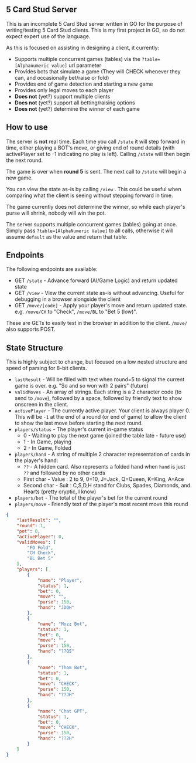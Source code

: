 ## 5 Card Stud Server
This is an incomplete 5 Card Stud server written in GO for the purpose of writing/testing 5 Card Stud clients. This is my first project in GO, so do not expect expert use of the language.  

As this is focused on assisting in designing a client, it currently:
* Supports multiple concurrent games (tables) via the `?table=[Alphanumeric value]` url parameter
* Provides bots that simulate a game (They will CHECK whenever they can, and occasionally bet/raise or fold)
* Provides end of game detection and starting a new game
* Provides only legal moves to each player
* **Does not** (yet?) support multiple clients
* **Does not** (yet?) support all betting/raising options
* **Does not** (yet?) determine the winner of each game

## How to use

The server is **not** real time. Each time you call ``/state`` it will step forward in time, either playing a BOT's move, or giving end of round details (with activePlayer set to -1 indicating no play is left). Calling ``/state`` will then begin the next round.

The game is over when **round 5** is sent. The next call to ``/state`` will begin a new game.

You can view the state as-is by calling `/view` . This could be useful when comparing what the client is seeing without stepping forward in time.

The game currently does not determine the winner, so while each player's purse will shrink, nobody will win the pot.

The server supports multiple concurrent games (tables) going at once. Simply pass `?table=[AlphaNumeric Value]` to all calls, otherwise it will assume `default` as the value and return that table.

## Endpoints
The following endpoints are available:

* GET `/state` - Advance forward (AI/Game Logic) and return updated state
* GET `/view` - View the current state as-is without advancing. Useful for debugging in a browser alongside the client
* GET ``/move/[code]`` - Apply your player's move and return updated state. e.g. ``/move/CH`` to "Check", ``/move/BL`` to "Bet 5 (low)".

These are GETs to easily test in the browser in addition to the client. `/move/` also supports POST.

## State Structure
This is highly subject to change, but focused on a low nested structure and speed of parsing for 8-bit clients.

* `lastResult` - Will be filled with text when round=5 to signal the current game is over. e.g. "So and so won with 2 pairs" (future)
* `validMoves` - An array of strings. Each string is a 2 character code (to send to `/move`), followed by a space, followed by friendly text to show onscreen in the client.
* `activePlayer` - The currently active player. Your client is always player 0. This will be `-1` at the end of a round (or end of game) to allow the client to show the last move before starting the next round.
* `players/status` - The player's current in-game status
    * 0 - Waiting to play the next game (joined the table late - future use)
    * 1 - In Game, playing
    * 2 - In Game, Folded
* `players/hand` - A string of multiple 2 character representation of cards in the player's hand:
    * `??` - A hidden card. Also represents a folded hand when `hand` is just `??` and followed by no other cards
    * First char - Value : 2 to 9, 0=10, J=Jack, Q=Queen, K=King, A=Ace
    * Second char - Suit : C,S,D,H stand for Clubs, Spades, Diamonds, and Hearts (pretty cryptic, I know)
* `players/bet` - The total of the player's bet for the current round
* `players/move` - Friendly text of the player's most recent move this round

```json
{
    "lastResult": "",
    "round": 1,
    "pot": 0,
    "activePlayer": 0,
    "validMoves": [
        "FO Fold",
        "CH Check",
        "BL Bet 5"
    ],
    "players": [
        {
            "name": "Player",
            "status": 1,
            "bet": 0,
            "move": "",
            "purse": 150,
            "hand": "JDQH"
        },
        {
            "name": "Mozz Bot",
            "status": 1,
            "bet": 0,
            "move": "",
            "purse": 150,
            "hand": "??QS"
        },
        {
            "name": "Thom Bot",
            "status": 1,
            "bet": 0,
            "move": "CHECK",
            "purse": 150,
            "hand": "??JH"
        },
        {
            "name": "Chat GPT",
            "status": 1,
            "bet": 0,
            "move": "CHECK",
            "purse": 150,
            "hand": "??2H"
        }
    ]
}
```
